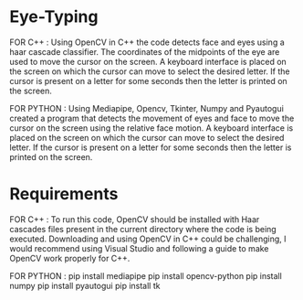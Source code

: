 # Eye-Typing
FOR C++ :
Using OpenCV in C++ the code detects face and eyes using a haar cascade classifier. The coordinates of the midpoints of the eye are used to move the cursor on the screen. A keyboard interface is placed on the screen on which the cursor can move to select the desired letter. If the cursor is present on a letter for some seconds then the letter is printed on the screen.

FOR PYTHON :
Using Mediapipe, Opencv, Tkinter, Numpy and Pyautogui created a program that detects the movement of eyes and face to move the cursor on the screen using the relative face motion. A keyboard interface is placed on the screen on which the cursor can move to select the desired letter. If the cursor is present on a letter for some seconds then the letter is printed on the screen.


# Requirements
FOR C++ :
To run this code, OpenCV should be installed with Haar cascades files present in the current directory where the code is being executed. Downloading and using OpenCV in C++ could be challenging, I would recommend using Visual Studio and following a guide to make OpenCV work properly for C++. 

FOR PYTHON :
pip install mediapipe
pip install opencv-python
pip install numpy
pip install pyautogui
pip install tk
